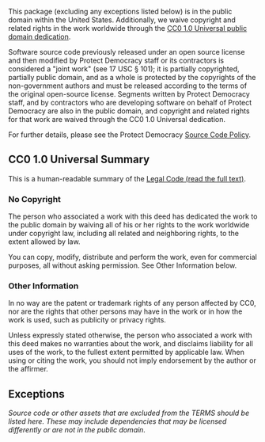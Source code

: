 This package (excluding any
exceptions listed below) is in the public domain within the United States.
Additionally, we waive copyright and related rights in the work worldwide
through the [CC0 1.0 Universal public domain dedication][CC0].

Software source code previously released under an open source license and then
modified by Protect Democracy staff or its contractors is considered a "joint work"
(see 17 USC § 101); it is partially copyrighted, partially public domain,
and as a whole is protected by the copyrights of the non-government authors and
must be released according to the terms of the original open-source license.
Segments written by Protect Democracy staff, and by contractors who are developing software
on behalf of Protect Democracy are also in the public domain, and copyright and related
rights for that work are waived through the CC0 1.0 Universal dedication.

For further details, please see the Protect Democracy [Source Code Policy][policy].


## CC0 1.0 Universal Summary

This is a human-readable summary of the [Legal Code (read the full text)][CC0].

### No Copyright

The person who associated a work with this deed has dedicated the work to
the public domain by waiving all of his or her rights to the work worldwide
under copyright law, including all related and neighboring rights, to the
extent allowed by law.

You can copy, modify, distribute and perform the work, even for commercial 
purposes, all without asking permission. See Other Information below.

### Other Information

In no way are the patent or trademark rights of any person affected by CC0,
nor are the rights that other persons may have in the work or in how the
work is used, such as publicity or privacy rights.

Unless expressly stated otherwise, the person who associated a work with
this deed makes no warranties about the work, and disclaims liability for
all uses of the work, to the fullest extent permitted by applicable law.
When using or citing the work, you should not imply endorsement by the
author or the affirmer.

[policy]: https://github.com/cfpb/source-code-policy/
[CC0]: http://creativecommons.org/publicdomain/zero/1.0/legalcode


## Exceptions

_Source code or other assets that are excluded from the TERMS should be listed
here. These may include dependencies that may be licensed differently or are
not in the public domain._
